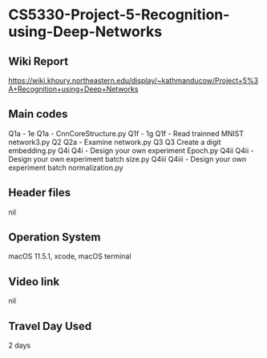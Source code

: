 # CS5330-Project-5-Recognition-using-Deep-Networks

Wiki Report
------------
https://wiki.khoury.northeastern.edu/display/~kathmanducow/Project+5%3A+Recognition+using+Deep+Networks

Main codes 
-----------
Q1a - 1e    Q1a - CnnCoreStructure.py
Q1f - 1g    Q1f - Read trainned MNIST network3.py
Q2          Q2a - Examine network.py
Q3          Q3 Create a digit embedding.py
Q4i         Q4i - Design your own experiment Epoch.py
Q4ii        Q4ii - Design your own experiment batch size.py
Q4iii       Q4iii - Design your own experiment batch normalization.py

Header files 
-----------
nil


Operation System
----------------
macOS 11.5.1, xcode, macOS terminal

Video link
------------------------------
nil


Travel Day Used
---------------
2 days
